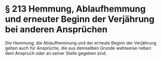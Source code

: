 # § 213 Hemmung, Ablaufhemmung und erneuter Beginn der Verjährung bei anderen Ansprüchen
Die Hemmung, die Ablaufhemmung und der erneute Beginn der Verjährung gelten auch für Ansprüche, die aus demselben Grunde wahlweise neben dem Anspruch oder an seiner Stelle gegeben sind.